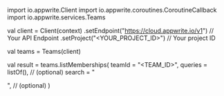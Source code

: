 import io.appwrite.Client
import io.appwrite.coroutines.CoroutineCallback
import io.appwrite.services.Teams

val client = Client(context)
    .setEndpoint("https://cloud.appwrite.io/v1") // Your API Endpoint
    .setProject("<YOUR_PROJECT_ID>") // Your project ID

val teams = Teams(client)

val result = teams.listMemberships(
    teamId = "<TEAM_ID>", 
    queries = listOf(), // (optional)
    search = "<SEARCH>", // (optional)
)